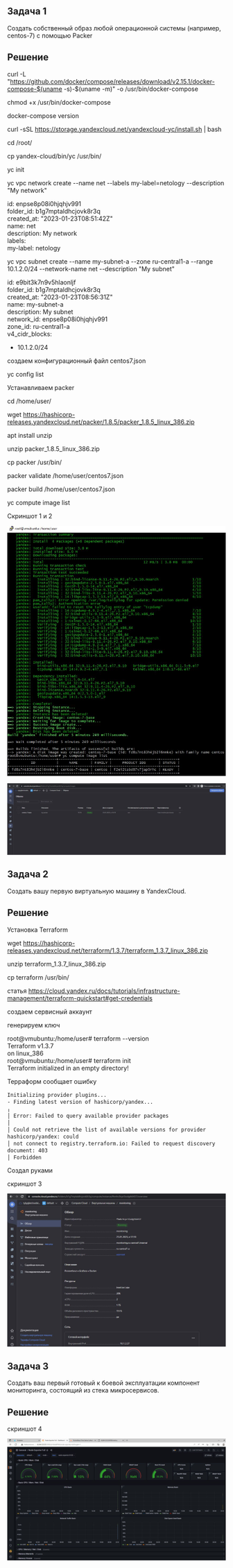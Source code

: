 ## Задача 1

Создать собственный образ любой операционной системы (например, centos-7) с помощью Packer 

## Решение

curl -L "https://github.com/docker/compose/releases/download/v2.15.1/docker-compose-$(uname -s)-$(uname -m)" -o /usr/bin/docker-compose

chmod +x /usr/bin/docker-compose

docker-compose version

curl -sSL https://storage.yandexcloud.net/yandexcloud-yc/install.sh | bash

cd /root/

cp yandex-cloud/bin/yc /usr/bin/

yc init


yc vpc network create --name net --labels my-label=netology --description "My network"  

id: enpse8p08i0hjqhjv991  
folder_id: b1g7mptaldhcjovk8r3q  
created_at: "2023-01-23T08:51:42Z"  
name: net  
description: My network  
labels:  
  my-label: netology  

yc vpc subnet create --name my-subnet-a --zone ru-central1-a --range 10.1.2.0/24 --network-name net --description "My subnet"

id: e9bit3k7n9v5hlaonljf  
folder_id: b1g7mptaldhcjovk8r3q  
created_at: "2023-01-23T08:56:31Z"  
name: my-subnet-a  
description: My subnet  
network_id: enpse8p08i0hjqhjv991  
zone_id: ru-central1-a  
v4_cidr_blocks:  
  - 10.1.2.0/24  

создаем конфигурационный файл centos7.json

yc config list

Устанавливаем packer

cd /home/user/

wget https://hashicorp-releases.yandexcloud.net/packer/1.8.5/packer_1.8.5_linux_386.zip

apt install unzip

unzip packer_1.8.5_linux_386.zip

cp packer /usr/bin/

packer validate /home/user/centos7.json

packer build /home/user/centos7.json

yc compute image list

Скриншот 1 и 2

![image](https://github.com/Tylypjke/DevOps/blob/a4873994797bdd4f8c708c8b37ef2b0c3c200e10/virt_lesson4/1.JPG)

![image](https://github.com/Tylypjke/DevOps/blob/a4873994797bdd4f8c708c8b37ef2b0c3c200e10/virt_lesson4/2.JPG)


## Задача 2

Создать вашу первую виртуальную машину в YandexCloud.


## Решение

Установка Terraform 

wget https://hashicorp-releases.yandexcloud.net/terraform/1.3.7/terraform_1.3.7_linux_386.zip

unzip terraform_1.3.7_linux_386.zip

cp terraform /usr/bin/

статья https://cloud.yandex.ru/docs/tutorials/infrastructure-management/terraform-quickstart#get-credentials

создаем сервисный аккаунт

генерируем ключ 

root@vmubuntu:/home/user# terraform --version  
Terraform v1.3.7  
on linux_386   
root@vmubuntu:/home/user# terraform init  
Terraform initialized in an empty directory!  

Терраформ сообщает ошибку 

```
Initializing provider plugins...
- Finding latest version of hashicorp/yandex...
╷
│ Error: Failed to query available provider packages
│
│ Could not retrieve the list of available versions for provider hashicorp/yandex: could
│ not connect to registry.terraform.io: Failed to request discovery document: 403
│ Forbidden
```

Создал руками 

скриншот 3

![image](https://github.com/Tylypjke/DevOps/blob/a4873994797bdd4f8c708c8b37ef2b0c3c200e10/virt_lesson4/3.JPG)

## Задача 3

Создать ваш первый готовый к боевой эксплуатации компонент мониторинга, состоящий из стека микросервисов.

## Решение

скриншот 4

![image](https://github.com/Tylypjke/DevOps/blob/a4873994797bdd4f8c708c8b37ef2b0c3c200e10/virt_lesson4/4.JPG)